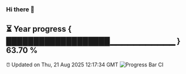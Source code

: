 ### Hi there 👋
⏳ Year progress { ███████████████████▁▁▁▁▁▁▁▁▁▁▁ } 63.70 %
---
⏰ Updated on Thu, 21 Aug 2025 12:17:34 GMT
![Progress Bar CI](https://github.com/Moyi321/Moyi321/workflows/Progress%20Bar%20CI/badge.svg)
